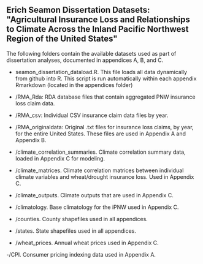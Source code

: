 ## Erich Seamon Dissertation Datasets: "Agricultural Insurance Loss and Relationships to Climate Across the Inland Pacific Northwest Region of the United States" ##

The following folders contain the available datasets used as part of dissertation analyses, documented in appendices A, B, and C.

- seamon_dissertation_dataload.R.  This file loads all data dynamically from github into R.  This script is run automatically within each appendix Rmarkdown (located in the appendices folder)

- /RMA_Rda: RDA database files that contain aggregated PNW insurance loss claim data.

- /RMA_csv: Individual CSV insurance claim data files by year.

- /RMA_originaldata: Original .txt files for insurance loss claims, by year, for the entire United States.  These files are used in Appendix A and Appendix B.

- /climate_correlation_summaries.  Climate correlation summary data, loaded in Appendix C for modeling.

- /climate_matrices.  Climate correlation matrices between individual climate variables and wheat/drought insurance loss.  Used in Appendix C.

- /climate_outputs.  Climate outputs that are used in Appendix C.

- /climatology.  Base climatology for the iPNW used in Appendix C.

- /counties.  County shapefiles used in all appendices.

- /states.  State shapefiles used in all appendices.

- /wheat_prices.  Annual wheat prices used in Appendix C.

-/CPI.  Consumer pricing indexing data used in Appendix A.

